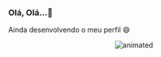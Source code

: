 ### Olá, Olá...👋

Ainda desenvolvendo o meu perfil :smile:


<p align="center">
  <img src="https://acegif.com/wp-content/uploads/loading-13.gif" alt="animated" />
</p>
